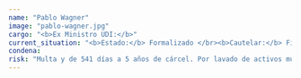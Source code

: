 ```yaml
---
name: "Pablo Wagner"
image: "pablo-wagner.jpg"
cargo: "<b>Ex Ministro UDI:</b>"
current_situation: "<b>Estado:</b> Formalizado </br><b>Cautelar:</b> Firma quincenal y arraigo nacional"
condena: 
risk: "Multa y de 541 días a 5 años de cárcel. Por lavado de activos multa y de 5 a 15 años de cárcel."
---
```

